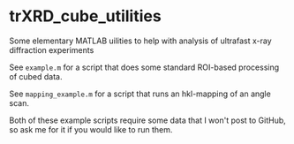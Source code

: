 # trXRD_cube_utilities
Some elementary MATLAB uilities to help with analysis of ultrafast x-ray diffraction experiments

See `example.m` for a script that does some standard ROI-based processing of cubed data.

See `mapping_example.m` for a script that runs an hkl-mapping of an angle scan.

Both of these example scripts require some data that I won't post to GitHub, so ask me for it if you would like to run them.
